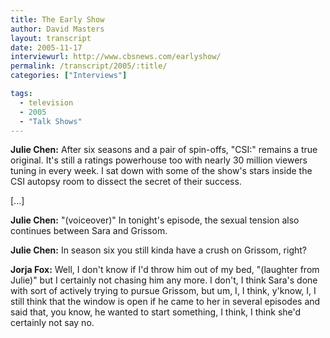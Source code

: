 ```yaml
---
title: The Early Show
author: David Masters
layout: transcript
date: 2005-11-17
interviewurl: http://www.cbsnews.com/earlyshow/
permalink: /transcript/2005/:title/
categories: ["Interviews"]

tags:
  - television
  - 2005
  - "Talk Shows"
---
```


**Julie Chen:** After six seasons and a pair of spin-offs, "CSI:" remains a true original. It's still a ratings powerhouse too with nearly 30 million viewers tuning in every week. I sat down with some of the show's stars inside the CSI autopsy room to dissect the secret of their success.

[...]

**Julie Chen:** "(voiceover)" In tonight's episode, the sexual tension also continues between Sara and Grissom.

**Julie Chen:** In season six you still kinda have a crush on Grissom, right?

**Jorja Fox:** Well, I don't know if I'd throw him out of my bed, "(laughter from Julie)" but I certainly not chasing him any more. I don't, I think Sara's done with sort of actively trying to pursue Grissom, but um, I, I think, y'know, I, I still think that the window is open if he came to her in several episodes and said that, you know, he wanted to start something, I think, I think she'd certainly not say no.